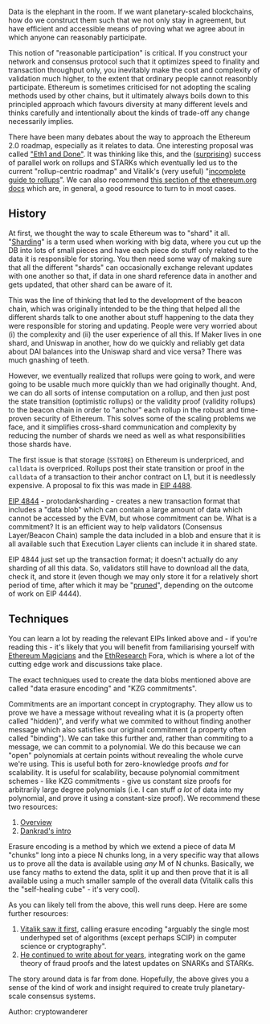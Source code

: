 Data is the elephant in the room. If we want planetary-scaled blockchains, how do we construct them such that we not only stay in agreement, but have efficient and accessible means of proving what we agree about in which anyone can reasonably participate.

This notion of "reasonable participation" is critical. If you construct your network and consensus protocol such that it optimizes speed to finality and transaction throughput only, you inevitably make the cost and complexity of validation much higher, to the extent that ordinary people cannot reasonbly participate. Ethereum is sometimes criticised for not adopting the scaling methods used by other chains, but it ultimately always boils down to this principled approach which favours diversity at many different levels and thinks carefully and intentionally about the kinds of trade-off any change necessarily implies.

There have been many debates about the way to approach the Ethereum 2.0 roadmap, especially as it relates to data. One interesting proposal was called ["Eth1 and Done"](https://ethresear.ch/t/phase-one-and-done-eth2-as-a-data-availability-engine/5269). It was thinking like this, and the ([surprising](https://twitter.com/jinglejamOP/status/1310718738417811459)) success of parallel work on rollups and STARKs which eventually led us to the current "rollup-centric roadmap" and Vitalik's (very useful) "[incomplete guide to rollups](https://vitalik.ca/general/2021/01/05/rollup.html)". We can also recommend [this section of the ethereum.org docs](https://ethereum.org/en/developers/docs/data-availability/) which are, in general, a good resource to turn to in most cases.

## History

At first, we thought the way to scale Ethereum was to "shard" it all. "[Sharding](https://ethereum.org/en/upgrades/sharding/)" is a term used when working with big data, where you cut up the DB into lots of small pieces and have each piece do stuff only related to the data it is responsible for storing. You then need some way of making sure that all the different "shards" can occasionally exchange relevant updates with one another so that, if data in one shard reference data in another and gets updated, that other shard can be aware of it.

This was the line of thinking that led to the development of the beacon chain, which was originally intended to be the thing that helped all the different shards talk to one another about stuff happening to the data they were responsible for storing and updating. People were very worried about (i) the complexity and (ii) the user experience of all this. If Maker lives in one shard, and Uniswap in another, how do we quickly and reliably get data about DAI balances into the Uniswap shard and vice versa? There was much gnashing of teeth.

However, we eventually realized that rollups were going to work, and were going to be usable much more quickly than we had originally thought. And, we can do all sorts of intense computation on a rollup, and then just post the state transition (optimistic rollups) or the validity proof (validity rollups) to the beacon chain in order to "anchor" each rollup in the robust and time-proven security of Ethereum. This solves some of the scaling problems we face, and it simplifies cross-shard communication and complexity by reducing the number of shards we need as well as what responsibilities those shards have.

The first issue is that storage (`SSTORE`) on Ethereum is underpriced, and `calldata` is  overpriced. Rollups post their state transition or proof in the `calldata` of a transaction to their anchor contract on L1, but it is needlessly expensive. A proposal to fix this was made in [EIP 4488](https://eips.ethereum.org/EIPS/eip-4488).

[EIP 4844](https://ethereum-magicians.org/t/eip-4844-shard-blob-transactions/8430) - protodanksharding - creates a new transaction format that includes a "data blob" which can contain a large amount of data which cannot be accessed by the EVM, but whose commitment can be. What is a commitment? It is an efficient way to help validators (Consensus Layer/Beacon Chain) sample the data included in a blob and ensure that it is all available such that Execution Layer clients can include it in shared state.

EIP 4844 just set up the transaction format; it doesn't actually do any sharding of all this data. So, validators still have to download all the data, check it, and store it (even though we may only store it for a relatively short period of time, after which it may be "[pruned](https://ethereum-magicians.org/t/eip-4444-bound-historical-data-in-execution-clients/7450)", depending on the outcome of work on EIP 4444).

## Techniques

You can learn a lot by reading the relevant EIPs linked above and - if you're reading this - it's likely that you will benefit from familiarising yourself with [Ethereum Magicians](https://ethereum-magicians.org/) and the [EthResearch](https://ethresear.ch/) Fora, which is where a lot of the cutting edge work and discussions take place.

The exact techniques used to create the data blobs mentioned above are called "data erasure encoding" and "KZG commitments". 

Commitments are an important concept in cryptography. They allow us to prove we have a message without revealing what it is (a property often called "hidden)", and verify what we commited to without finding another message which also satisfies our original commitment (a property often called "binding"). We can take this further and, rather than commiting to a message, we can commit to a polynomial. We do this because we can "open" polynomials at certain points without revealing the whole curve we're using. This is useful both for zero-knowledge proofs *and* for scalability. It is useful for scalability, because polynomial commitment schemes - like KZG commitments - give us constant size proofs for arbitrarily large degree polynomials (i.e. I can stuff *a lot* of data into my polynomial, and prove it using a constant-size proof). We recommend these two resources:

1. [Overview](https://scroll.io/blog/kzg)
2. [Dankrad's intro](https://dankradfeist.de/ethereum/2020/06/16/kate-polynomial-commitments.html)

Erasure encoding is a method by which we extend a piece of data M "chunks" long into a piece N chunks long, in a very specific way that allows us to prove all the data is available using *any* M of N chunks. Basically, we use fancy maths to extend the data, split it up and then prove that it is all available using a much smaller sample of the overall data (Vitalik calls this the "self-healing cube" - it's very cool).

As you can likely tell from the above, this well runs deep. Here are some further resources:

1. [Vitalik saw it first](https://blog.ethereum.org/2014/08/16/secret-sharing-erasure-coding-guide-aspiring-dropbox-decentralizer), calling erasure encoding "arguably the single most underhyped set of algorithms (except perhaps SCIP) in computer science or cryptography".
2. [He continued to write about for years](https://github.com/ethereum/research/wiki/A-note-on-data-availability-and-erasure-coding), integrating work on the game theory of fraud proofs and the latest updates on SNARKs and STARKs.

The story around data is far from done. Hopefully, the above gives you a sense of the kind of work and insight required to create truly planetary-scale consensus systems.

Author: cryptowanderer